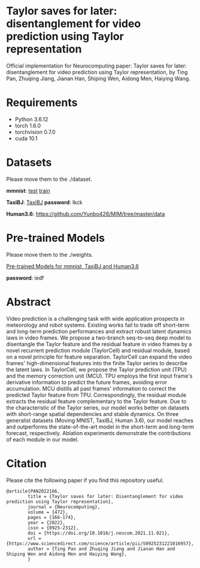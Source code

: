 # Taylor saves for later: disentanglement  for video prediction using Taylor representation
Official implementation for Neurocomputing paper:  Taylor saves for later: disentanglement  for video prediction using Taylor representation, by Ting Pan, Zhuqing Jiang, Jianan Han, Shiping Wen, Aidong Men, Haiying Wang.

# Requirements
* Python 3.6.12
* torch 1.6.0
* torchvision 0.7.0
* cuda 10.1

# Datasets
Please  move them to the ./dataset.

**mmnist**: [test](http://www.cs.toronto.edu/~nitish/unsupervised_video/mnist_test_seq.npy)
            [train](http://yann.lecun.com/exdb/mnist/train-images-idx3-ubyte.gz)

**TaxiBJ**: [TaxiBJ](https://pan.baidu.com/s/1Ttc2T1mFD_HyEUJu1dSYQQ)    **password**: lkck

**Human3.6**: https://github.com/Yunbo426/MIM/tree/master/data

# Pre-trained Models
Please  move them to the ./weights.

[Pre-trained Models for mmnist, TaxiBJ and Human3.6](https://pan.baidu.com/s/1356mLd6lW7AI_cmqXaDM2g) 

**password**: iedf

# Abstract
Video prediction is a challenging task with wide application prospects in meteorology and robot systems. Existing works fail to trade off short-term and long-term prediction performances and extract robust latent dynamics laws in video frames. We propose a two-branch seq-to-seq deep model to disentangle the Taylor feature and the residual feature in video frames by a novel recurrent prediction module (TaylorCell) and residual module, based on a novel principle for feature separation. TaylorCell can expand the video frames' high-dimensional features into the finite Taylor series to describe the latent laws. In TaylorCell, we propose the Taylor prediction unit (TPU) and the memory correction unit (MCU). TPU employs the first input frame's derivative information to predict the future frames, avoiding error accumulation. MCU distills all past frames' information to correct the predicted Taylor feature from TPU. Correspondingly, the residual module extracts the residual feature complementary to the Taylor feature. Due to the characteristic of the Taylor series, our model works better on datasets with short-range spatial dependencies and stable dynamics. On three generalist datasets (Moving MNIST, TaxiBJ, Human 3.6), our model reaches and outperforms the state-of-the-art model in the short-term and long-term forecast, respectively. Ablation experiments demonstrate the contributions of each module in our model.

# Citation
Please cite the following paper if you find this repository useful.

    @article{PAN2022166,
            title = {Taylor saves for later: Disentanglement for video prediction using Taylor representation},
            journal = {Neurocomputing},
            volume = {472},
            pages = {166-174},
            year = {2022},
            issn = {0925-2312},
            doi = {https://doi.org/10.1016/j.neucom.2021.11.021},
            url = {https://www.sciencedirect.com/science/article/pii/S0925231221016957},
            author = {Ting Pan and Zhuqing Jiang and Jianan Han and Shiping Wen and Aidong Men and Haiying Wang},
            }

